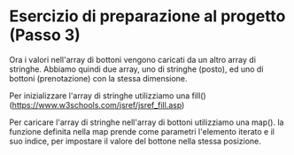 # Esercizio di preparazione al progetto (Passo 3)

Ora i valori nell'array di bottoni vengono caricati da un altro array di stringhe. Abbiamo quindi due array, uno di stringhe (posto), ed uno di bottoni (prenotazione) con la stessa dimensione.

Per inizializzare l'array di stringhe utilizziamo una fill() (https://www.w3schools.com/jsref/jsref_fill.asp)

Per caricare l'array di stringhe nell'array di bottoni utilizziamo una map(). la funzione definita nella map prende come parametri l'elemento iterato e il suo indice, per impostare il valore del bottone nella stessa posizione.

